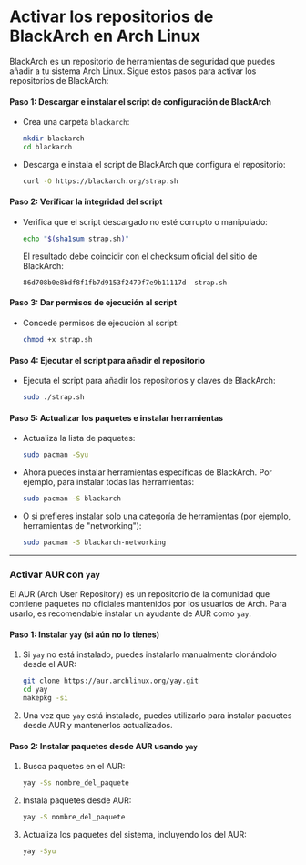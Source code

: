 #  **Activar los repositorios de BlackArch en Arch Linux**

BlackArch es un repositorio de herramientas de seguridad que puedes añadir a tu sistema Arch Linux. Sigue estos pasos para activar los repositorios de BlackArch:

#### Paso 1: Descargar e instalar el script de configuración de BlackArch

- Crea una carpeta `blackarch`:
     ```bash
     mkdir blackarch
     cd blackarch
     ```

- Descarga e instala el script de BlackArch que configura el repositorio:
     ```bash
     curl -O https://blackarch.org/strap.sh
     ```

#### Paso 2: Verificar la integridad del script
   - Verifica que el script descargado no esté corrupto o manipulado:
     ```bash
     echo "$(sha1sum strap.sh)"
     ```

     El resultado debe coincidir con el checksum oficial del sitio de BlackArch:
     ```
     86d708b0e8bdf8f1fb7d9153f2479f7e9b11117d  strap.sh
     ```

#### Paso 3: Dar permisos de ejecución al script
   - Concede permisos de ejecución al script:
     ```bash
     chmod +x strap.sh
     ```

#### Paso 4: Ejecutar el script para añadir el repositorio
   - Ejecuta el script para añadir los repositorios y claves de BlackArch:
     ```bash
     sudo ./strap.sh
     ```

#### Paso 5: Actualizar los paquetes e instalar herramientas
   - Actualiza la lista de paquetes:
     ```bash
     sudo pacman -Syu
     ```

   - Ahora puedes instalar herramientas específicas de BlackArch. Por ejemplo, para instalar todas las herramientas:
     ```bash
     sudo pacman -S blackarch
     ```

   - O si prefieres instalar solo una categoría de herramientas (por ejemplo, herramientas de "networking"):
     ```bash
     sudo pacman -S blackarch-networking
     ```

---

### **Activar AUR con `yay`**

El AUR (Arch User Repository) es un repositorio de la comunidad que contiene paquetes no oficiales mantenidos por los usuarios de Arch. Para usarlo, es recomendable instalar un ayudante de AUR como `yay`.

#### Paso 1: Instalar `yay` (si aún no lo tienes)

1. Si `yay` no está instalado, puedes instalarlo manualmente clonándolo desde el AUR:
   ```bash
   git clone https://aur.archlinux.org/yay.git
   cd yay
   makepkg -si
   ```

2. Una vez que `yay` está instalado, puedes utilizarlo para instalar paquetes desde AUR y mantenerlos actualizados.

#### Paso 2: Instalar paquetes desde AUR usando `yay`

1. Busca paquetes en el AUR:
   ```bash
   yay -Ss nombre_del_paquete
   ```

2. Instala paquetes desde AUR:
   ```bash
   yay -S nombre_del_paquete
   ```

3. Actualiza los paquetes del sistema, incluyendo los del AUR:
   ```bash
   yay -Syu
   ```

